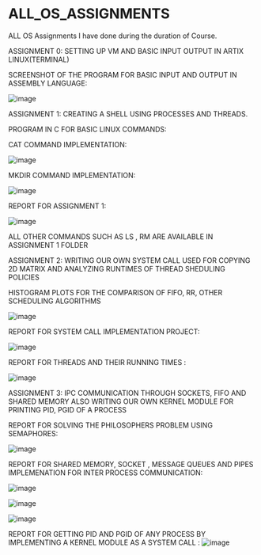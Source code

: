 # ALL_OS_ASSIGNMENTS
ALL OS Assignments I have done during the duration of Course.

ASSIGNMENT 0: SETTING UP VM AND BASIC INPUT OUTPUT IN ARTIX LINUX(TERMINAL)

SCREENSHOT OF THE PROGRAM FOR BASIC INPUT AND OUTPUT IN ASSEMBLY LANGUAGE:

![image](https://github.com/AMNS4000/ALL_OS_ASSIGNMENTS/assets/104384727/69de44a0-18bc-4d8a-a6e6-8eeb4dfb7a9a)

ASSIGNMENT 1: CREATING A SHELL USING PROCESSES AND THREADS.

PROGRAM IN C FOR BASIC LINUX COMMANDS:

CAT COMMAND IMPLEMENTATION:

![image](https://github.com/AMNS4000/ALL_OS_ASSIGNMENTS/assets/104384727/cfec0542-a108-4a99-b11f-b5f09112c66f)

MKDIR COMMAND IMPLEMENTATION:

![image](https://github.com/AMNS4000/ALL_OS_ASSIGNMENTS/assets/104384727/987068b9-3464-411a-b9d1-1ff95634c779)

REPORT FOR ASSIGNMENT 1:

![image](https://github.com/AMNS4000/ALL_OS_ASSIGNMENTS/assets/104384727/cce19843-d007-4add-b537-edd5cc917059)

ALL OTHER COMMANDS SUCH AS LS , RM ARE AVAILABLE IN ASSIGNMENT 1 FOLDER

ASSIGNMENT 2: WRITING OUR OWN SYSTEM CALL USED FOR COPYING 2D MATRIX AND ANALYZING RUNTIMES OF THREAD SHEDULING POLICIES

HISTOGRAM PLOTS FOR THE COMPARISON OF FIFO, RR, OTHER SCHEDULING ALGORITHMS

![image](https://github.com/AMNS4000/ALL_OS_ASSIGNMENTS/assets/104384727/804a8093-0c1e-4d18-aa38-144472ec1744)

REPORT FOR SYSTEM CALL IMPLEMENTATION PROJECT:

![image](https://github.com/AMNS4000/ALL_OS_ASSIGNMENTS/assets/104384727/aa58882a-ef8a-49e9-ab4c-b65c2ed4f4c0)

REPORT FOR THREADS AND THEIR RUNNING TIMES :

![image](https://github.com/AMNS4000/ALL_OS_ASSIGNMENTS/assets/104384727/e7adbddb-796a-47e9-8fa1-8e2471dd357c)

ASSIGNMENT 3: IPC COMMUNICATION THROUGH SOCKETS, FIFO AND SHARED MEMORY ALSO WRITING OUR OWN KERNEL MODULE FOR PRINTING PID, PGID OF A PROCESS

REPORT FOR SOLVING THE PHILOSOPHERS PROBLEM USING SEMAPHORES:

![image](https://github.com/AMNS4000/ALL_OS_ASSIGNMENTS/assets/104384727/3cf4534b-5d30-405b-b1b4-6010be5b50ee)

REPORT FOR SHARED MEMORY, SOCKET , MESSAGE QUEUES AND PIPES IMPLEMENATION FOR INTER PROCESS COMMUNICATION:

![image](https://github.com/AMNS4000/ALL_OS_ASSIGNMENTS/assets/104384727/d8c59866-fbd1-407c-a11b-9920f5499a23)

![image](https://github.com/AMNS4000/ALL_OS_ASSIGNMENTS/assets/104384727/bc6188b5-3498-4654-93c9-fb58a11cbc86)

![image](https://github.com/AMNS4000/ALL_OS_ASSIGNMENTS/assets/104384727/f95457fd-1957-45b6-b640-8ce85b348b82)


REPORT FOR GETTING PID AND PGID OF ANY PROCESS BY IMPLEMENTING A KERNEL MODULE AS A SYSTEM CALL :
![image](https://github.com/AMNS4000/ALL_OS_ASSIGNMENTS/assets/104384727/acb8ba28-d446-485f-a250-3fd82121572b)


